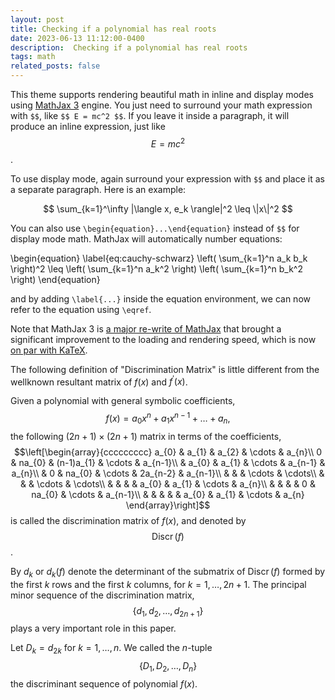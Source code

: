 ```yaml
---
layout: post
title: Checking if a polynomial has real roots
date: 2023-06-13 11:12:00-0400
description:  Checking if a polynomial has real roots
tags: math
related_posts: false
---
```

This theme supports rendering beautiful math in inline and display modes using [MathJax 3](https://www.mathjax.org/) engine. You just need to surround your math expression with `$$`, like `$$ E = mc^2 $$`. If you leave it inside a paragraph, it will produce an inline expression, just like $$ E = mc^2 $$.

To use display mode, again surround your expression with `$$` and place it as a separate paragraph. Here is an example:

$$
\sum_{k=1}^\infty |\langle x, e_k \rangle|^2 \leq \|x\|^2
$$

You can also use `\begin{equation}...\end{equation}` instead of `$$` for display mode math.
MathJax will automatically number equations:

\begin{equation}
\label{eq:cauchy-schwarz}
\left( \sum_{k=1}^n a_k b_k \right)^2 \leq \left( \sum_{k=1}^n a_k^2 \right) \left( \sum_{k=1}^n b_k^2 \right)
\end{equation}

and by adding `\label{...}` inside the equation environment, we can now refer to the equation using `\eqref`.

Note that MathJax 3 is [a major re-write of MathJax](https://docs.mathjax.org/en/latest/upgrading/whats-new-3.0.html) that brought a significant improvement to the loading and rendering speed, which is now [on par with KaTeX](http://www.intmath.com/cg5/katex-mathjax-comparison.php).

The following definition of "Discrimination Matrix" is little different
from the wellknown resultant matrix of $f(x)$ and $f^{\prime}(x)$.

Given a polynomial with general symbolic coefficients,
$$f(x)=a_{0}x^{n}+a_{1}x^{n-1}+\ldots+a_{n},$$ the following
$(2n+1)\times(2n+1)$ matrix in terms of the coefficients,
$$\left[\begin{array}{ccccccccc}
a_{0} & a_{1} & a_{2} & \cdots & a_{n}\\
0 & na_{0} & (n-1)a_{1} & \cdots & a_{n-1}\\
 & a_{0} & a_{1} & \cdots & a_{n-1} & a_{n}\\
 & 0 & na_{0} & \cdots & 2a_{n-2} & a_{n-1}\\
 &  &  & \cdots & \cdots\\
 &  &  & \cdots & \cdots\\
 &  &  &  & a_{0} & a_{1} & \cdots & a_{n}\\
 &  &  &  & 0 & na_{0} & \cdots & a_{n-1}\\
 &  &  &  &  & a_{0} & a_{1} & \cdots & a_{n}
\end{array}\right]$$ is called the discrimination matrix of $f(x)$, and
denoted by $$\operatorname{Discr}(f)$$.

By $d_{k}$ or $d_{k}(f)$ denote the determinant of the submatrix of
$\operatorname{Discr}(f)$ formed by the first $k$ rows and the first $k$
columns, for $k=1,\ldots,2n+1$. The principal minor sequence of the
discrimination matrix, $$\left\{ d_{1},d_{2},\ldots,d_{2n+1}\right\}$$
plays a very important role in this paper.

Let $D_{k}=d_{2k}$ for $k=1,\ldots,n$. We called the $n$-tuple
$$\left\{ D_{1},D_{2},\ldots,D_{n}\right\}$$ the discriminant sequence
of polynomial $f(x)$.
